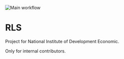 ![Main workflow](https://github.com/kirg-projects/RLS/workflows/Main%20workflow/badge.svg)

# RLS

Project for National Institute of Development Economic.

Only for internal contributors.